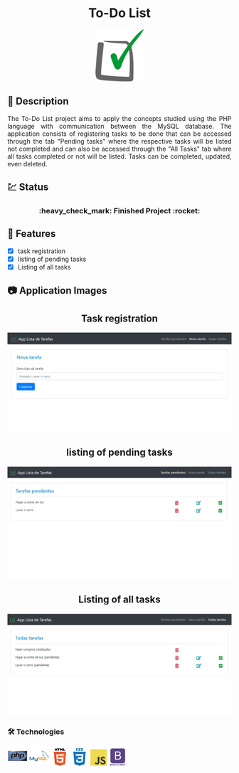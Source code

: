 <h1 align="center">To-Do List</h1>
<p align="center">
  <img alt="Logo" src="./htdocs/Lista_de_Tarefas/img/logo.png" />
</p>

## :dart: Description 
<p align="justify">
  The To-Do List project aims to apply the concepts studied
  using the PHP language with communication between the MySQL database.
  The application consists of registering tasks to be done that can be accessed
  through the tab "Pending tasks" where the respective tasks will be listed
  not completed and can also be accessed through the "All Tasks" tab
  where all tasks completed or not will be listed. Tasks can
  be completed, updated, even deleted.
</p>

## :chart: Status
<h3 align="center">
  :heavy_check_mark: Finished Project :rocket:
</h3>

## :pencil: Features

- [x] task registration
- [x] listing of pending tasks
- [x] Listing of all tasks

## :camera: Application Images

<h2 align="center">Task registration</h2>
<h4 align="center">
  <img alt="To-Do-List Image" src="./screenshots/registration-screen.png" width="850" heigth="850"/>
</h4>

<h2 align="center">listing of pending tasks</h2>
<h4 align="center">
   <img alt="To-Do-List Image" src="./screenshots/pending-screen.png" width="850" heigth="850"/>
</h4>

<h2 align="center">Listing of all tasks</h2>
<h4 align="center">
   <img alt="To-Do-List Image" src="./screenshots/all-tasks-screen.png" width="850" heigth="850"/>
</h4>

### 🛠 Technologies
<p align="left">
  <img src="https://raw.githubusercontent.com/devicons/devicon/master/icons/php/php-original.svg" alt="php" width="45" height="45"/>
  <img src="https://raw.githubusercontent.com/devicons/devicon/master/icons/mysql/mysql-original-wordmark.svg" alt="mysql" width="45" height="45"/>
  <img src="https://raw.githubusercontent.com/devicons/devicon/master/icons/html5/html5-original-wordmark.svg" alt="html5"  width="40" height="40"/>
  <img src="https://raw.githubusercontent.com/devicons/devicon/master/icons/css3/css3-plain-wordmark.svg" alt="css3"  width="40" height="40"/>
  <img src="https://raw.githubusercontent.com/devicons/devicon/master/icons/javascript/javascript-original.svg" alt="javascript" width="38" height="38"/>
  <img src="https://raw.githubusercontent.com/devicons/devicon/master/icons/bootstrap/bootstrap-plain-wordmark.svg" alt="bootstrap" width="40" height="40"/>
</p>
